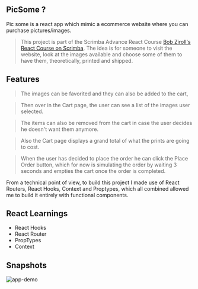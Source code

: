 ## PicSome ?

 Pic some is a react app which mimic a ecommerce website where you can purchase pictures/images.

> This project is part of the Scrimba Advance React Course [Bob Ziroll's React Course on Scrimba](https://scrimba.com/learn/react). The idea is for someone to visit the website, look at the images available and choose some of them to have them, theoretically, printed and shipped. 

## Features
> The images can be favorited and they can also be added to the cart, 

> Then over in the Cart page, the user can see a list of the images user selected. 

> The items can also be removed from the cart in case the user decides he doesn't want them anymore. 

> Also the Cart page displays a grand total of what the prints are going to cost.

> When the user has decided to place the order he can click the Place Order button, which for now is simulating the order by waiting 3 seconds and empties the cart once the order is completed. 

From a technical point of view, to build this project I made use of React Routers, React Hooks, Context and Proptypes, which all combined allowed me to build it entirely with functional components.

## React Learnings
- React Hooks
- React Router
- PropTypes
- Context

## Snapshots
![app-demo](https://github.com/im-shubhamsharma/pic-some/blob/master/src/images/pic-some.gif)

